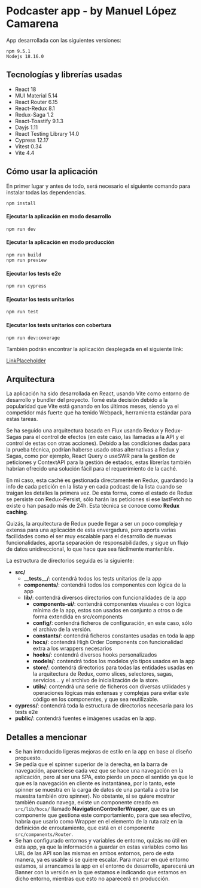 # Podcaster app - by Manuel López Camarena

App desarrollada con las siguientes versiones:
```
npm 9.5.1
Nodejs 18.16.0
```

## Tecnologías y librerías usadas
* React 18
* MUI Material 5.14
* React Router 6.15
* React-Redux 8.1
* Redux-Saga 1.2
* React-Toastify 9.1.3
* Dayjs 1.11
* React Testing Library 14.0
* Cypress 12.17
* Vitest 0.34
* Vite 4.4

## Cómo usar la aplicación

En primer lugar y antes de todo, será necesario el siguiente comando para instalar todas las dependencias.

``` 
npm install
```

#### Ejecutar la aplicación en modo desarrollo
``` 
npm run dev
```

#### Ejecutar la aplicación en modo producción
``` 
npm run build
npm run preview
```

#### Ejecutar los tests e2e
``` 
npm run cypress
```

#### Ejecutar los tests unitarios
``` 
npm run test
```

#### Ejecutar los tests unitarios con cobertura
``` 
npm run dev:coverage
```


También podrán encontrar la aplicación desplegada en el siguiente link:

[LinkPlaceholder]()

## Arquitectura

La aplicación ha sido desarrollada en React, usando Vite como entorno de desarrollo y bundler del proyecto. Tomé esta decisión debido a la popularidad que Vite está ganando en los últimos meses, siendo ya el competidor más fuerte que ha tenido Webpack, herramienta estándar para estas tareas.

Se ha seguido una arquitectura basada en Flux usando Redux y Redux-Sagas para el control de efectos (en este caso, las llamadas a la API y el control de estas con otras acciones).
Debido a las condiciones dadas para la prueba técnica, podrían haberse usado otras alternativas a Redux y Sagas, como por ejemplo, React Query o useSWR para la gestión de peticiones y ContextAPI para la gestión de estados, estas librerías también habrían ofrecido una solución fácil para el requerimiento de la caché.

En mi caso, esta caché es gestionada directamente en Redux, guardando la info de cada petición en la lista y en cada podcast de la lista cuando se traigan los detalles la primera vez. De esta forma, como el estado de Redux se persiste con Redux-Persist, sólo harán las peticiones si ese lastFetch no existe o han pasado más de 24h. Esta técnica se conoce como **Redux caching**.

Quizás, la arquitectura de Redux puede llegar a ser un poco compleja y extensa para una aplicación de esta envergadura, pero aporta varias facilidades como el ser muy escalable para el desarrollo de nuevas funcionalidades, aporta separación de responsabilidades, y sigue un flujo de datos unidireccional, lo que hace que sea fácilmente mantenible.

La estructura de directorios seguida es la siguiente:

- **src/**
   - **\_\_tests\_\_/**: contendrá todos los tests unitarios de la app
   - **components/**: contendrá todos los componentes con lógica de la app
   - **lib/**: contendrá diversos directorios con funcionalidades de la app
      - **components-ui/**: contendrá componentes visuales o con lógica mínima de la app, estos son usados en conjunto a otros o de forma extendida en src/components
      - **config/**: contendrá ficheros de configuración, en este caso, sólo el archivo de la versión.
      - **constants/**: contendrá ficheros constantes usadas en toda la app
      - **hocs/**: contendrá High Order Components con funcionalidad extra a los wrappers necesarios
      - **hooks/**: contendrá diversos hooks personalizados
      - **models/**: contendrá todos los modelos y/o tipos usados en la app
      - **store/**: contendrá directorios para todas las entidades usadas en la arquitectura de Redux, como slices, selectores, sagas, servicios... y el archivo de inicialización de la store.
      - **utils/**: contendrá una serie de ficheros con diversas utilidades y operaciones lógicas más extensas y complejas para evitar este código en los componentes, y que sea reutilizable.
- **cypress/**: contendrá toda la estructura de directorios necesaria para los tests e2e
- **public/**: contendrá fuentes e imágenes usadas en la app.

## Detalles a mencionar

- Se han introducido ligeras mejoras de estilo en la app en base al diseño propuesto.
- Se pedía que el spinner superior de la derecha, en la barra de navegación, apareciese cada vez que se hace una navegación en la aplicación, pero al ser una SPA, esto pierde un poco el sentido ya que lo que es la navegación en cliente es instantánea, por lo tanto, este spinner se muestra en la carga de datos de una pantalla a otra (se muestra también otro spinner). No obstante, si se quiere mostrar también cuando navega, existe un componente creado en ``src/lib/hocs/`` llamado **NavigationControllerWrapper**, que es un componente que gestiona este comportamiento, para que sea efectivo, habría que usarlo como Wrapper en el elemento de la ruta raíz en la definición de enroutamiento, que está en el componente ``src/components/Router``.
- Se han configurado entornos y variables de entorno, quizás no útil en esta app, ya que la información a guardar en estas variables como las URL de las API son las mismas en ambos entornos, pero de esta manera, ya es usable si se quiere escalar. Para marcar en qué entorno estamos, si arrancamos la app en el entorno de desarrollo, aparecerá un Banner con la versión en la que estamos e indicando que estamos en dicho entorno, mientras que esto no aparecerá en producción.